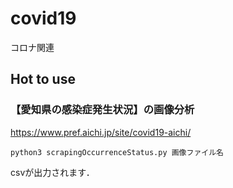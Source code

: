 # covid19
コロナ関連

## Hot to use
### 【愛知県の感染症発生状況】の画像分析
https://www.pref.aichi.jp/site/covid19-aichi/
```
python3 scrapingOccurrenceStatus.py 画像ファイル名
```
csvが出力されます．

